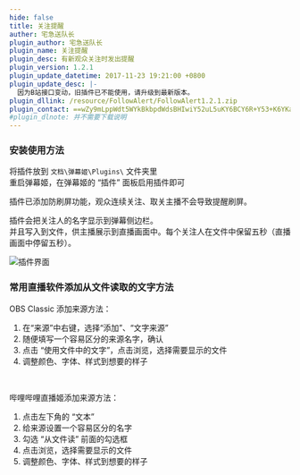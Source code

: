 ```yaml
---
hide: false
title: 关注提醒
auther: 宅急送队长
plugin_author: 宅急送队长
plugin_name: 关注提醒
plugin_desc: 有新观众关注时发出提醒
plugin_version: 1.2.1
plugin_update_datetime: 2017-11-23 19:21:00 +0800
plugin_update_desc: |-
  因为B站接口变动，旧插件已不能使用，请升级到最新版本。
plugin_dllink: /resource/FollowAlert/FollowAlert1.2.1.zip
plugin_contact: ==wZy9mLppWdt5WYkBkbpdWdsBHIwiY52uL5uKY6BCY6R+Y53+K6YKa6ueZ6Eq552uL5S+o5syp5
#plugin_dlnote: 并不需要下载说明
---
```

### 安装使用方法

将插件放到 `文档\弹幕姬\Plugins\` 文件夹里  
重启弹幕姬，在弹幕姬的 “插件” 面板启用插件即可

插件已添加防刷屏功能，观众连续关注、取关主播不会导致提醒刷屏。

插件会把关注人的名字显示到弹幕侧边栏。  
并且写入到文件，供主播展示到直播画面中。每个关注人在文件中保留五秒（直播画面中停留五秒）。

<img class="shadow" src="https://www.danmuji.cn/resource/FollowAlert/pic.png" alt="插件界面" />

<br/>

### 常用直播软件添加从文件读取的文字方法

OBS Classic 添加来源方法：

1. 在“来源”中右键，选择“添加”、“文字来源”
2. 随便填写一个容易区分的来源名字，确认
3. 点击 “使用文件中的文字”，点击浏览，选择需要显示的文件
4. 调整颜色、字体、样式到想要的样子

<br/>

哔哩哔哩直播姬添加来源方法：

1. 点击左下角的 “文本”
2. 给来源设置一个容易区分的名字
3. 勾选 “从文件读” 前面的勾选框
4. 点击浏览，选择需要显示的文件
5. 调整颜色、字体、样式到想要的样子